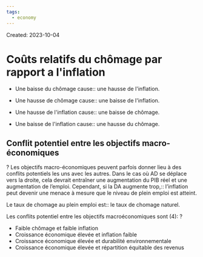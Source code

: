 ```yaml
---
tags:
  - economy
---
```

Created: 2023-10-04

# Coûts relatifs du chômage par rapport a l'inflation

- Une baisse du chômage cause:: une hausse de l'inflation.
<!--SR:!2023-11-13,25,250-->
- Une hausse de chômage cause:: une baisse de l'inflation.
<!--SR:!2023-11-16,27,250-->
- Une hausse de l'inflation cause:: une baisse de chômage.
<!--SR:!2023-11-16,27,250-->
- Une baisse de l'inflation cause:: une hausse du chômage.
<!--SR:!2023-11-14,28,270-->
## Conflit potentiel entre les objectifs macro-économiques
?
Les objectifs macro-économiques peuvent parfois donner lieu à des conflits potentiels les uns avec les autres. Dans le cas où AD se déplace vers la droite, cela devrait entraîner une augmentation du PIB réel et une augmentation de l’emploi. Cependant, si la DA augmente trop,:: l’inflation peut devenir une menace à mesure que le niveau de plein emploi est atteint.
<!--SR:!2023-11-17,9,230-->

Le taux de chomage au plein emploi est:: le taux de chomage naturel.
<!--SR:!2023-12-23,44,250-->

Les conflits potentiel entre les objectifs macroéconomiques sont (4):
?
- Faible chômage et faible inflation
- Croissance économique élevée et inflation faible
- Croissance économique élevée et durabilité environnementale
- Croissance économique élevée et répartition équitable des revenus
<!--SR:!2023-11-10,1,210-->